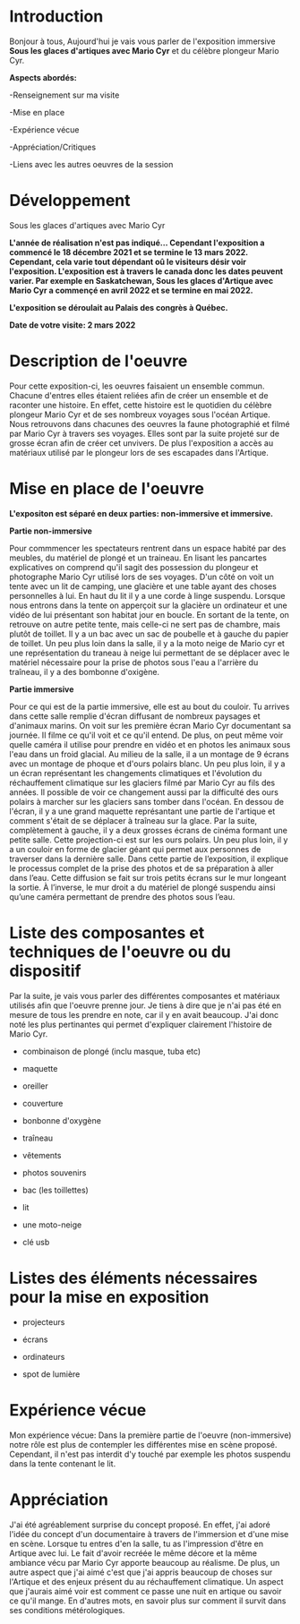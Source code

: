 # Introduction
Bonjour à tous, Aujourd'hui je vais vous parler de l'exposition immersive **Sous les glaces d'artiques avec Mario Cyr** et du célèbre plongeur Mario Cyr.

**Aspects abordés:**

-Renseignement sur ma visite

-Mise en place

-Expérience vécue

-Appréciation/Critiques

-Liens avec les autres oeuvres de la session
    


# Développement
Sous les glaces d'artiques avec Mario Cyr

**L'année de réalisation n'est pas indiqué... Cependant l'exposition a commencé le 18 décembre 2021 et se termine le 13 mars 2022. Cependant, cela varie tout dépendant oû le visiteurs désir voir l'exposition. L'exposition est à travers le canada donc les dates peuvent varier. Par exemple en Saskatchewan, Sous les glaces d'Artique avec Mario Cyr a commençé en avril 2022 et se termine en mai 2022.**

**L'exposition se déroulait au Palais des congrès à Québec.**

**Date de votre visite: 2 mars 2022**


# Description de l'oeuvre

Pour cette exposition-ci, les oeuvres faisaient un ensemble commun. Chacune d'entres elles étaient reliées afin de créer un ensemble et de raconter une histoire. En effet, cette histoire est le quotidien du célèbre plongeur Mario Cyr et de ses nombreux voyages sous l'océan Artique. Nous retrouvons dans chacunes des oeuvres la faune photographié et filmé par Mario Cyr à travers ses voyages. Elles sont par la suite projeté sur de grosse écran afin de créer cet unvivers. De plus l'exposition a accès au matériaux utilisé par le plongeur lors de ses escapades dans l'Artique.

# Mise en place de l'oeuvre

**L'expositon est séparé en deux parties: non-immersive et immersive.**

**Partie non-immersive**

Pour commmencer les spectateurs rentrent dans un espace habité par des meubles, du matériel de plongé et un traineau. En lisant les pancartes explicatives on comprend qu'il sagit des possession du plongeur et photographe Mario Cyr utilisé lors de ses voyages. D'un côté on voit un tente avec un lit de camping, une glacière et une table ayant des choses personnelles à lui. En haut du lit il y a une corde à  linge suspendu. Lorsque nous entrons dans la tente on apperçoit sur la glacière un ordinateur et une vidéo de lui présentant son habitat jour en boucle. En sortant de la tente, on retrouve on autre petite tente, mais celle-ci ne sert pas de chambre, mais plutôt de toillet. Il y a un bac avec un sac de poubelle et à gauche du papier de toillet. Un peu plus loin dans la salle, il y a la moto neige de Mario cyr et une représentation du traneau à neige lui permettant de se déplacer avec le matériel nécessaire pour la prise de photos sous l'eau a l'arrière du traîneau, il y a des bombonne d'oxigène. 

**Partie immersive**

Pour ce qui est de la partie immersive, elle est au bout du couloir. Tu arrives dans cette salle remplie d'écran diffusant de nombreux paysages et d'animaux marins. On voit sur les première écran Mario Cyr documentant sa journée. Il filme ce qu'il voit et ce qu'il entend. De plus, on peut même voir quelle caméra il utilise pour prendre en vidéo et en photos les animaux sous l'eau dans un froid glacial. Au milieu de la salle, il a un montage de 9 écrans avec un montage de phoque et d'ours polairs blanc. Un peu plus loin, il y a un écran représentant les changements climatiques et l'évolution du réchauffement climatique sur les glaciers filmé par Mario Cyr au fils des années. Il possible de voir ce changement aussi par la difficulté des ours polairs à marcher sur les glaciers sans tomber dans l'océan. En dessou de l'écran, il y a une grand maquette représantant une partie de l'artique et comment s'était de se déplacer à traîneau  sur la glace. Par la suite, complètement à gauche, il y a deux grosses écrans de cinéma formant une petite salle. Cette projection-ci est sur les ours polairs. Un peu plus loin, il y a un couloir en forme de glacier géant qui permet aux personnes de traverser dans la dernière salle. Dans cette partie de l’exposition, il explique le processus complet de la prise des photos et de sa préparation à aller dans l’eau. Cette diffusion se fait sur trois petits écrans sur le mur longeant la sortie. À l’inverse, le mur droit a du matériel de plongé suspendu ainsi qu’une caméra permettant de prendre des photos sous l’eau.

# Liste des composantes et techniques de l'oeuvre ou du dispositif 

Par la suite, je vais vous parler des différentes composantes et matériaux utilisés afin que l'oeuvre prenne jour. Je tiens à dire que je n'ai pas été en mesure de tous les prendre en note, car il y en avait beaucoup. J'ai donc noté les plus pertinantes qui permet d'expliquer clairement l'histoire de Mario Cyr.

- combinaison de plongé (inclu masque, tuba etc)

- maquette

- oreiller

- couverture

- bonbonne d'oxygène

- traîneau

- vêtements

- photos souvenirs

- bac (les toillettes)

- lit

- une moto-neige

- clé usb

# Listes des éléments nécessaires pour la mise en exposition 

- projecteurs

- écrans

- ordinateurs

- spot de lumière

# Expérience vécue

Mon expérience vécue: Dans la première partie de l'oeuvre (non-immersive) notre rôle est plus de contempler les différentes mise en scène proposé. Cependant, il n'est pas interdit d'y touché par exemple les photos suspendu dans la tente contenant le lit.

# Appréciation 

J'ai été agréablement surprise du concept proposé. En effet, j'ai adoré l'idée du concept d'un documentaire à travers de l'immersion et d'une mise en scène. Lorsque tu entres d'en la salle, tu as l'impression d'être en Artique avec lui. Le fait d'avoir recréée le même décore et la même ambiance vécu par Mario Cyr apporte beaucoup au réalisme. De plus, un autre aspect que j'ai aimé c'est que j'ai appris beaucoup de choses sur l'Artique et des enjeux présent du au réchauffement climatique. Un aspect que j'aurais aimé voir est comment ce passe une nuit en artique ou savoir ce qu'il mange. En d'autres mots, en savoir plus sur comment il survit dans ses conditions métérologiques. 

